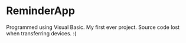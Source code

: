 # ReminderApp

Programmed using Visual Basic. My first ever project.
Source code lost when transferring devices. :(
